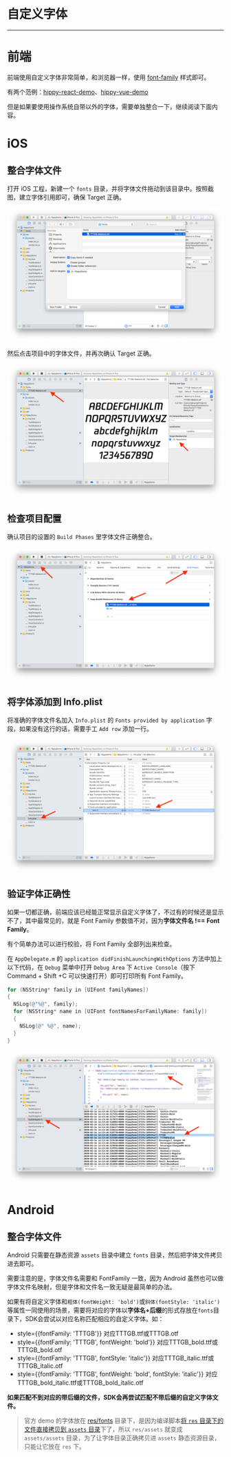 <!-- markdownlint-disable no-duplicate-header -->

# 自定义字体

---

# 前端

前端使用自定义字体非常简单，和浏览器一样，使用 [font-family](https://www.w3schools.com/cssref/pr_font_font-family.asp) 样式即可。

有两个范例：[hippy-react-demo](https://github.com/Tencent/Hippy/blob/master/examples/hippy-react-demo/src/components/Text/index.jsx#L49)、[hippy-vue-demo](https://github.com/Tencent/Hippy/blob/master/examples/hippy-vue-demo/src/components/demos/demo-p.vue#L41)

但是如果要使用操作系统自带以外的字体，需要单独整合一下，继续阅读下面内容。

# iOS

## 整合字体文件

打开 iOS 工程，新建一个 `fonts` 目录，并将字体文件拖动到该目录中。按照截图，建立字体引用即可，确保 Target 正确。

![拷贝字体](../assets/img/copy-font.png)

然后点击项目中的字体文件，并再次确认 Target 正确。

![确认字体](../assets/img/confirm-font.png)

## 检查项目配置

确认项目的设置的 `Build Phases` 里字体文件正确整合。

![项目设置](../assets/img/font-project-setup.png)

## 将字体添加到 Info.plist

将准确的字体文件名加入 `Info.plist` 的 `Fonts provided by application` 字段，如果没有这行的话，需要手工 `Add row` 添加一行。

![Info.plist](../assets/img/info-plist.png)

## 验证字体正确性

如果一切都正确，前端应该已经能正常显示自定义字体了，不过有的时候还是显示不了，其中最常见的，就是 Font Family 参数值不对，因为**字体文件名 !== Font Family**。

有个简单办法可以进行校验，将 Font Family 全部列出来检查。

在 `AppDelegate.m` 的 `application didFinishLaunchingWithOptions` 方法中加上以下代码，在 `Debug` 菜单中打开 `Debug Area` 下 `Active Console`（按下 Command + Shift +C 可以快速打开）即可打印所有 Font Family。

```objectivec
for (NSString* family in [UIFont familyNames])
{
  NSLog(@"%@", family);
  for (NSString* name in [UIFont fontNamesForFamilyName: family])
  {
    NSLog(@" %@", name);
  }
}
```

![检查字体](../assets/img/check-font.png)

# Android

## 整合字体文件

Android 只需要在静态资源 `assets` 目录中建立 `fonts` 目录，然后把字体文件拷贝进去即可。

需要注意的是，字体文件名需要和 FontFamily 一致，因为 Android 虽然也可以做字体文件名映射，但是字体和文件名一致无疑是最简单的办法。

如果有将自定义字体和`粗体(fontWeight: 'bold')`或`斜体(fontStyle: 'italic')`等属性一同使用的场景，需要将对应的字体以<strong>字体名+后缀</strong>的形式存放在`fonts`目录下，SDK会尝试以对应名称匹配相应的自定义字体。如：
- style={{fontFamily: 'TTTGB'}} 对应TTTGB.ttf或TTTGB.otf
- style={{fontFamily: 'TTTGB', fontWeight: 'bold'}} 对应TTTGB_bold.ttf或TTTGB_bold.otf
- style={{fontFamily: 'TTTGB', fontStyle: 'italic'}} 对应TTTGB_italic.ttf或TTTGB_italic.otf
- style={{fontFamily: 'TTTGB', fontWeight: 'bold', fontStyle: 'italic'}} 对应TTTGB_bold_italic.ttf或TTTGB_bold_italic.otf
  
<strong>如果匹配不到对应的带后缀的文件，SDK会再尝试匹配不带后缀的自定义字体文件。</strong>


> 官方 demo 的字体放在 [res/fonts](https://github.com/Tencent/Hippy/tree/master/examples/android-demo/res) 目录下，是因为编译脚本[将 `res` 目录下的文件直接拷贝到 `assets` 目录](https://github.com/Tencent/Hippy/blob/master/examples/android-demo/build.gradle#L35)下了，所以 `res/assets` 就变成 `assets/assets` 目录，为了让字体目录正确拷贝进 `assets` 静态资源目录，只能让它放在 `res` 下。
